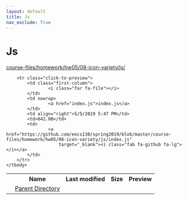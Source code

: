 ```yaml
---
layout: default
title: Js
nav_exclude: True
---
```


# Js

[course-files/homework/hw05/08-icon-variety/js/](.)

<table class="tbl-files">
    <tbody>
        <tr>
            <th valign="top"></th>
            <th>Name</th>
            <th>Last modified</th>
            <th>Size</th>
            <th>Preview</th>
        </tr>
        <tr>
            <td valign="top">
                <i class="fa fa-folder-open"></i>
            </td>
            <td><a href="../">Parent Directory</a></td>
            <td>&nbsp;</td>
            <td>&nbsp;</td>
            <td>&nbsp;</td>
        </tr>

        <tr class="click-to-preview">
            <td class="first-column">
                    <i class="far fa-file"></i>
            </td>
            <td nowrap>
                    <a href="index.js">index.js</a>
            </td>
            <td align="right">5/5/2019 5:47 PM</td>
            <td>642.0B</td>
            <td>
                    <a href="https://github.com/eecs130/spring2019/blob/master/course-files/homework/hw05/08-icon-variety/js/index.js"
                        target="_blank"><i class="fab fa-github fa-lg"></i></a>
            </td>
        </tr>
    </tbody>
</table>

